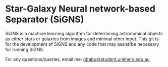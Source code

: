 # **S**tar-**G**alaxy **N**eural network-based **S**eparator (SiGNS)

SiGNS is a machine learning algorithm for determining astronomical objects as either stars or galaxies from images and minimal other input.
This git is for the development of SiGNS and any code that may assist/be necessary for running SiGNS.

For any questions/queries, email me: nbabu@student.unimelb.edu.au
